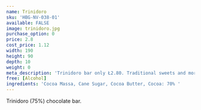```yaml
---
name: Trinidoro
sku: 'HBG-NV-038-01'
available: FALSE
image: trinidoro.jpg
purchase_option: 0
price: 2.8
cost_price: 1.12
width: 190
height: 90
depth: 10
weight: 0
meta_description: 'Trinidoro bar only Ł2.80. Traditional sweets and more at Humbugs Confectionery Store. Specialists in satisfying your sweet tooth!'
free: [Alcohol]
ingredients: 'Cocoa Massa, Cane Sugar, Cocoa Butter, Cocoa: 70% '
---
```

Trinidoro (75%) chocolate bar.
